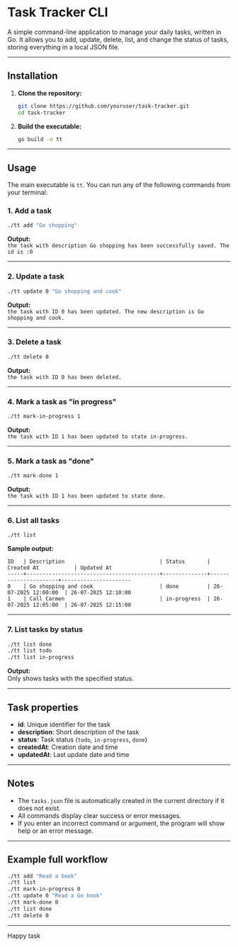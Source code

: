 # Task Tracker CLI

A simple command-line application to manage your daily tasks, written in Go. It allows you to add, update, delete, list, and change the status of tasks, storing everything in a local JSON file.

---

## Installation

1. **Clone the repository:**
   ```sh
   git clone https://github.com/youruser/task-tracker.git
   cd task-tracker
   ```

2. **Build the executable:**
   ```sh
   go build -o tt
   ```

---

## Usage

The main executable is `tt`. You can run any of the following commands from your terminal:

### 1. **Add a task**
```sh
./tt add "Go shopping"
```
**Output:**  
`the task with description Go shopping has been successfully saved. The id is :0`

---

### 2. **Update a task**
```sh
./tt update 0 "Go shopping and cook"
```
**Output:**  
`the task with ID 0 has been updated. The new description is Go shopping and cook.`

---

### 3. **Delete a task**
```sh
./tt delete 0
```
**Output:**  
`the task with ID 0 has been deleted.`

---

### 4. **Mark a task as "in progress"**
```sh
./tt mark-in-progress 1
```
**Output:**  
`the task with ID 1 has been updated to state in-progress.`

---

### 5. **Mark a task as "done"**
```sh
./tt mark-done 1
```
**Output:**  
`the task with ID 1 has been updated to state done.`

---

### 6. **List all tasks**
```sh
./tt list
```
**Sample output:**
```
ID   | Description                              | Status       | Created At           | Updated At
-----+------------------------------------------+--------------+----------------------+----------------------
0    | Go shopping and cook                     | done         | 26-07-2025 12:00:00  | 26-07-2025 12:10:00
1    | Call Carmen                              | in-progress  | 26-07-2025 12:05:00  | 26-07-2025 12:15:00
```

---

### 7. **List tasks by status**
```sh
./tt list done
./tt list todo
./tt list in-progress
```
**Output:**  
Only shows tasks with the specified status.

---

## Task properties

- **id**: Unique identifier for the task
- **description**: Short description of the task
- **status**: Task status (`todo`, `in-progress`, `done`)
- **createdAt**: Creation date and time
- **updatedAt**: Last update date and time

---

## Notes

- The `tasks.json` file is automatically created in the current directory if it does not exist.
- All commands display clear success or error messages.
- If you enter an incorrect command or argument, the program will show help or an error message.

---

## Example full workflow

```sh
./tt add "Read a book"
./tt list
./tt mark-in-progress 0
./tt update 0 "Read a Go book"
./tt mark-done 0
./tt list done
./tt delete 0
```

---

Happy task
